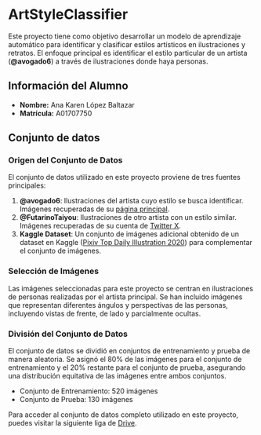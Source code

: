 # ArtStyleClassifier
Este proyecto tiene como objetivo desarrollar un modelo de aprendizaje automático para identificar y clasificar estilos artísticos en ilustraciones y retratos. El enfoque principal es identificar el estilo particular de un artista (**@avogado6**) a través de ilustraciones donde haya personas.

## Información del Alumno
- **Nombre:** Ana Karen López Baltazar
- **Matrícula:** A01707750

## Conjunto de datos
### Origen del Conjunto de Datos
El conjunto de datos utilizado en este proyecto proviene de tres fuentes principales:

1. **@avogado6**: Ilustraciones del artista cuyo estilo se busca identificar. Imágenes recuperadas de su [página principal](https://www.avogado6.com/).
2. **@FutarinoTaiyou**: Ilustraciones de otro artista con un estilo similar. Imágenes recuperadas de su cuenta de [Twitter X](https://twitter.com/futarinotaiyou?lang=es).
3. **Kaggle Dataset**: Un conjunto de imágenes adicional obtenido de un dataset en Kaggle ([Pixiv Top Daily Illustration 2020](https://www.kaggle.com/datasets/stevenevan99/pixiv-top-daily-illustration-2020)) para complementar el conjunto de imágenes.

### Selección de Imágenes
Las imágenes seleccionadas para este proyecto se centran en ilustraciones de personas realizadas por el artista principal. Se han incluido imágenes que representan diferentes ángulos y perspectivas de las personas, incluyendo vistas de frente, de lado y parcialmente ocultas.

### División del Conjunto de Datos
El conjunto de datos se dividió en conjuntos de entrenamiento y prueba de manera aleatoria. Se asignó el 80% de las imágenes para el conjunto de entrenamiento y el 20% restante para el conjunto de prueba, asegurando una distribución equitativa de las imágenes entre ambos conjuntos.

- Conjunto de Entrenamiento: 520 imágenes
- Conjunto de Prueba: 130 imágenes
  
Para acceder al conjunto de datos completo utilizado en este proyecto, puedes visitar la siguiente liga de [Drive](https://drive.google.com/drive/folders/1CXb4dSFhRqj9K56XZ_WWbyvf4POauS17?usp=sharing).

